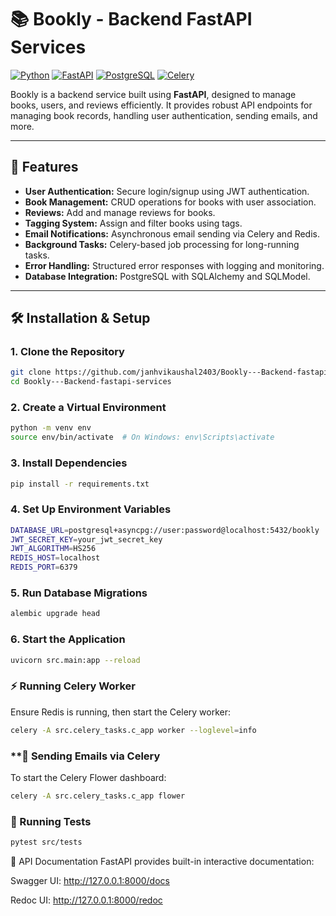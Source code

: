 # 📚 Bookly - Backend FastAPI Services

[![Python](https://img.shields.io/badge/Python-3.10+-blue)](https://www.python.org/)
[![FastAPI](https://img.shields.io/badge/FastAPI-0.100+-brightgreen)](https://fastapi.tiangolo.com/)
[![PostgreSQL](https://img.shields.io/badge/PostgreSQL-15-blue)](https://www.postgresql.org/)
[![Celery](https://img.shields.io/badge/Celery-5.4-green)](https://docs.celeryq.dev/en/stable/)

Bookly is a backend service built using **FastAPI**, designed to manage books, users, and reviews efficiently. It provides robust API endpoints for managing book records, handling user authentication, sending emails, and more.

---

## 🚀 Features

- **User Authentication:** Secure login/signup using JWT authentication.
- **Book Management:** CRUD operations for books with user association.
- **Reviews:** Add and manage reviews for books.
- **Tagging System:** Assign and filter books using tags.
- **Email Notifications:** Asynchronous email sending via Celery and Redis.
- **Background Tasks:** Celery-based job processing for long-running tasks.
- **Error Handling:** Structured error responses with logging and monitoring.
- **Database Integration:** PostgreSQL with SQLAlchemy and SQLModel.

---

## 🛠️ Installation & Setup

### **1. Clone the Repository**
```bash
git clone https://github.com/janhvikaushal2403/Bookly---Backend-fastapi-services.git
cd Bookly---Backend-fastapi-services
```
### **2. Create a Virtual Environment**
```bash
python -m venv env
source env/bin/activate  # On Windows: env\Scripts\activate
```
### **3. Install Dependencies**
```bash
pip install -r requirements.txt
```
### **4. Set Up Environment Variables**
```bash
DATABASE_URL=postgresql+asyncpg://user:password@localhost:5432/bookly
JWT_SECRET_KEY=your_jwt_secret_key
JWT_ALGORITHM=HS256
REDIS_HOST=localhost
REDIS_PORT=6379
```
### **5. Run Database Migrations**
```bash
alembic upgrade head
```
### **6. Start the Application**
```bash
uvicorn src.main:app --reload
```

### **⚡ Running Celery Worker**
Ensure Redis is running, then start the Celery worker:
```bash
celery -A src.celery_tasks.c_app worker --loglevel=info
```

### **📧 Sending Emails via Celery
To start the Celery Flower dashboard:
```bash
celery -A src.celery_tasks.c_app flower

```
### **🧪 Running Tests**
```bash
pytest src/tests

```
📖 API Documentation
FastAPI provides built-in interactive documentation:

Swagger UI: http://127.0.0.1:8000/docs

Redoc UI: http://127.0.0.1:8000/redoc



